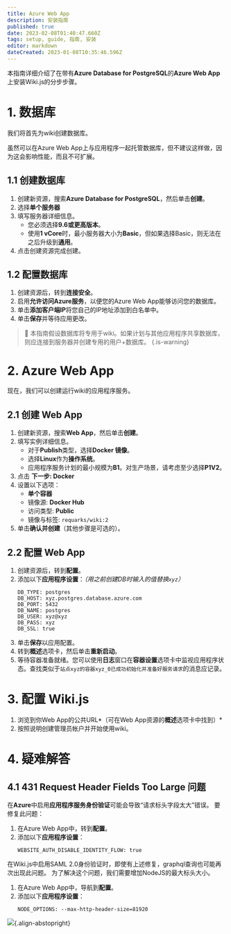 ```yaml
---
title: Azure Web App
description: 安装指南
published: true
date: 2023-02-08T01:40:47.660Z
tags: setup, guide, 指南, 安装
editor: markdown
dateCreated: 2023-01-08T10:35:46.596Z
---
```


本指南详细介绍了在带有**Azure Database for PostgreSQL**的**Azure Web App**上安装Wiki.js的分步步骤。

# 1. 数据库

我们将首先为wiki创建数据库。

虽然可以在Azure Web App上与应用程序一起托管数据库，但不建议这样做，因为这会影响性能，而且不可扩展。

## 1.1 创建数据库

1. 创建新资源，搜索**Azure Database for PostgreSQL**，然后单击**创建**。
1. 选择**单个服务器**
1. 填写服务器详细信息。
	- 您必须选择**9.6或更高版本**。
  	- 使用**1 vCore**时，最小服务器大小为**Basic**，但如果选择Basic，则无法在之后升级到**通用**。
1. 点击创建资源完成创建。
## 1.2 配置数据库

1. 创建资源后，转到**连接安全**。
1. 启用**允许访问Azure服务**，以便您的Azure Web App能够访问您的数据库。
1. 单击**添加客户端IP**将您自己的IP地址添加到白名单中。
1. 单击**保存**并等待应用更改。

> :vertical_traffic_light: 本指南假设数据库将专用于wiki。如果计划与其他应用程序共享数据库，则应连接到服务器并创建专用的用户+数据库。
{.is-warning}

# 2. Azure Web App

现在，我们可以创建运行wiki的应用程序服务。

## 2.1 创建 Web App

1. 创建新资源，搜索**Web App**，然后单击**创建**。
1. 填写实例详细信息。
	- 对于**Publish**类型，选择**Docker 镜像**。
  	- 选择**Linux**作为**操作系统**。
    - 应用程序服务计划的最小规模为**B1**。对生产场景，请考虑至少选择**P1V2**。
1. 点击 **下一步: Docker**
1. 设置以下选项：
	- **单个容器**
  	- 镜像源: **Docker Hub**
    - 访问类型: **Public**
    - 镜像与标签: `requarks/wiki:2`
1. 单击**确认并创建**（其他步骤是可选的）。

## 2.2 配置 Web App

1. 创建资源后，转到**配置**。
1. 添加以下**应用程序设置**：*（用之前创建DB时输入的值替换`xyz`）*
	 ```
   DB_TYPE: postgres
   DB_HOST: xyz.postgres.database.azure.com
   DB_PORT: 5432
   DB_NAME: postgres
   DB_USER: xyz@xyz
   DB_PASS: xyz
   DB_SSL: true
   ```
1. 单击**保存**以应用配置。
1. 转到**概述**选项卡，然后单击**重新启动**。
1. 等待容器准备就绪。您可以使用**日志**窗口在**容器设置**选项卡中监视应用程序状态。查找类似于`站点xyz的容器xyz_0已成功初始化并准备好服务请求`的消息应记录。

# 3. 配置 Wiki.js

1. 浏览到你Web App的公共URL*（可在Web App资源的**概述**选项卡中找到）*
1. 按照说明创建管理员帐户并开始使用wiki。

# 4. 疑难解答

## 4.1 431 Request Header Fields Too Large 问题

在**Azure**中启用**应用程序服务身份验证**可能会导致“请求标头字段太大”错误。
要修复此问题：
1. 在Azure Web App中，转到**配置**。
1. 添加以下**应用程序设置**：
   ```
   WEBSITE_AUTH_DISABLE_IDENTITY_FLOW: true
   ```

在Wiki.js中启用SAML 2.0身份验证时，即使有上述修复，graphql查询也可能再次出现此问题。
为了解决这个问题，我们需要增加NodeJS的最大标头大小。
1. 在Azure Web App中，导航到**配置**。
1. 添加以下**应用程序设置**：
   ```
   NODE_OPTIONS: --max-http-header-size=81920
   ```

![](https://a.icons8.com/cqaghpTd/Zi0crm/svg.svg){.align-abstopright}
